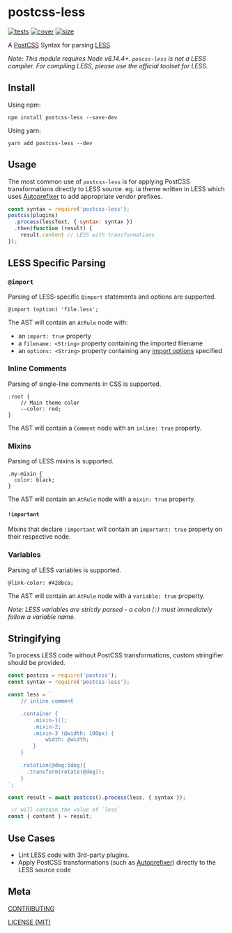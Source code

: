 [tests]: 	https://img.shields.io/circleci/project/github/shellscape/postcss-less.svg
[tests-url]: https://circleci.com/gh/shellscape/postcss-less

[cover]: https://codecov.io/gh/shellscape/postcss-less/branch/master/graph/badge.svg
[cover-url]: https://codecov.io/gh/shellscape/postcss-less

[size]: https://packagephobia.now.sh/badge?p=postcss-less
[size-url]: https://packagephobia.now.sh/result?p=postcss-less

[PostCSS]: https://github.com/postcss/postcss
[PostCSS-SCSS]: https://github.com/postcss/postcss-scss
[LESS]: http://lesless.org
[Autoprefixer]: https://github.com/postcss/autoprefixer
[Stylelint]: http://stylelint.io/

# postcss-less

[![tests][tests]][tests-url]
[![cover][cover]][cover-url]
[![size][size]][size-url]

A [PostCSS] Syntax for parsing [LESS]

_Note: This module requires Node v6.14.4+. `poscss-less` is not a LESS compiler. For compiling LESS, please use the official toolset for LESS._

## Install

Using npm:

```console
npm install postcss-less --save-dev
```

Using yarn:

```console
yarn add postcss-less --dev
```

## Usage

The most common use of `postcss-less` is for applying PostCSS transformations directly to LESS source. eg. ia theme written in LESS which uses [Autoprefixer] to add appropriate vendor prefixes.

```js
const syntax = require('postcss-less');
postcss(plugins)
  .process(lessText, { syntax: syntax })
  .then(function (result) {
    result.content // LESS with transformations
});
```

## LESS Specific Parsing

### `@import`

Parsing of LESS-specific `@import` statements and options are supported.

```less
@import (option) 'file.less';
```

The AST will contain an `AtRule` node with:

- an `import: true` property
- a `filename: <String>` property containing the imported filename
- an `options: <String>` property containing any [import options](http://lesscss.org/features/#import-atrules-feature-import-options) specified

### Inline Comments

Parsing of single-line comments in CSS is supported.

```less
:root {
    // Main theme color
    --color: red;
}
```

The AST will contain a `Comment` node with an `inline: true` property.

### Mixins

Parsing of LESS mixins is supported.

```less
.my-mixin {
  color: black;
}
```

The AST will contain an `AtRule` node with a `mixin: true` property.

#### `!important`

Mixins that declare `!important` will contain an `important: true` property on their respective node.

### Variables

Parsing of LESS variables is supported.

```less
@link-color: #428bca;
```

The AST will contain an `AtRule` node with a `variable: true` property.

_Note: LESS variables are strictly parsed - a colon (`:`) must immediately follow a variable name._

## Stringifying

To process LESS code without PostCSS transformations, custom stringifier
should be provided.

```js
const postcss = require('postcss');
const syntax = require('postcss-less');

const less = `
    // inline comment

    .container {
        .mixin-1();
        .mixin-2;
        .mixin-3 (@width: 100px) {
            width: @width;
        }
    }

    .rotation(@deg:5deg){
      .transform(rotate(@deg));
    }
`;

const result = await postcss().process(less, { syntax });

 // will contain the value of `less`
const { content } = result;
```

## Use Cases

- Lint LESS code with 3rd-party plugins.
- Apply PostCSS transformations (such as [Autoprefixer](https://github.com/postcss/autoprefixer)) directly to the LESS source code

## Meta

[CONTRIBUTING](./.github/CONTRIBUTING)

[LICENSE (MIT)](./LICENSE)
